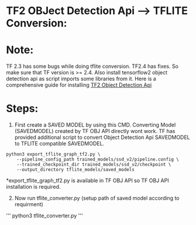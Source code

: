 # TF2 OBJect Detection Api –-> TFLITE Conversion:

# Note: 
TF 2.3 has some bugs while doing tflite conversion. TF2.4 has fixes. So make sure that TF version is >= 2.4.
Also install tensorflow2 object detection api as script imports some libraries from it. 
Here is a comprehensive guide for installing [TF2 Object Detection Api](https://tensorflow-object-detection-api-tutorial.readthedocs.io/en/latest/install.html)

# Steps: 
1. First create a SAVED MODEL by using this CMD. 
Converting Model (SAVEDMODEL) created by TF OBJ API directly wont work. 
TF has provided additional script to convert Object Detection Api 
SAVEDMODEL to TFLITE compatible SAVEDMODEL.

```
python3 export_tflite_graph_tf2.py \
    --pipeline_config_path trained_models/ssd_v2/pipeline.config \
    --trained_checkpoint_dir trained_models/ssd_v2/checkpoint \
    --output_directory tflite_models/saved_models
```
*export_tflite_graph_tf2.py is available in TF OBJ API so TF OBJ API installation is required.

2. Now run tflite_converter.py (setup path of saved model according to requirment)

'''
python3 tflite_converter.py
'''